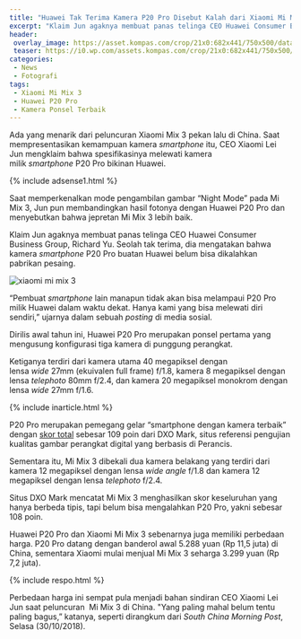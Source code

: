 ```yaml
---
title: "Huawei Tak Terima Kamera P20 Pro Disebut Kalah dari Xiaomi Mi Mix 3"
excerpt: "Klaim Jun agaknya membuat panas telinga CEO Huawei Consumer Business Group, Richard Yu. Dia mengatakan bahwa kamera smartphone P20 Pro buatan Huawei belum terkalahkan"
header:
 overlay_image: https://asset.kompas.com/crop/21x0:682x441/750x500/data/photo/2018/10/25/939615163.jpg
 teaser: https://i0.wp.com/assets.kompas.com/crop/21x0:682x441/750x500/data/photo/2018/10/25/939615163.jpg?320,170
categories:
 - News
 - Fotografi
tags:
 - Xiaomi Mi Mix 3
 - Huawei P20 Pro
 - Kamera Ponsel Terbaik
---
```

Ada yang menarik dari peluncuran Xiaomi Mix 3 pekan lalu di China. Saat mempresentasikan kemampuan kamera _smartphone_ itu, CEO Xiaomi Lei Jun mengklaim bahwa spesifikasinya melewati kamera milik _smartphone_ P20 Pro bikinan Huawei.

{% include adsense1.html %}

Saat memperkenalkan mode pengambilan gambar “Night Mode” pada Mi Mix 3, Jun pun membandingkan hasil fotonya dengan Huawei P20 Pro dan menyebutkan bahwa jepretan Mi Mix 3 lebih baik.

Klaim Jun agaknya membuat panas telinga CEO Huawei Consumer Business Group, Richard Yu. Seolah tak terima, dia mengatakan bahwa kamera _smartphone_ P20 Pro buatan Huawei belum bisa dikalahkan pabrikan pesaing.

![xiaomi mi mix 3](https://asset.kompas.com/crop/21x0:682x441/750x500/data/photo/2018/10/25/939615163.jpg)

“Pembuat _smartphone_ lain manapun tidak akan bisa melampaui P20 Pro milik Huawei dalam waktu dekat. Hanya kami yang bisa melewati diri sendiri,” ujarnya dalam sebuah _posting_ di media sosial.

Dirilis awal tahun ini, Huawei P20 Pro merupakan ponsel pertama yang mengusung konfigurasi tiga kamera di punggung perangkat.

Ketiganya terdiri dari kamera utama 40 megapiksel dengan lensa _wide_ 27mm (ekuivalen full frame) f/1.8, kamera 8 megapiksel dengan lensa _telephoto_ 80mm f/2.4, dan kamera 20 megapiksel monokrom dengan lensa _wide_ 27mm f/1.6.

{% include inarticle.html %}

P20 Pro merupakan pemegang gelar “smartphone dengan kamera terbaik” dengan [skor total](https://www.dxomark.com/huawei-p20-pro-camera-review-innovative-technologies-outstanding-results/) sebesar 109 poin dari DXO Mark, situs referensi pengujian kualitas gambar perangkat digital yang berbasis di Perancis.

Sementara itu, Mi Mix 3 dibekali dua kamera belakang yang terdiri dari kamera 12 megapiksel dengan lensa _wide angle_ f/1.8 dan kamera 12 megapiksel dengan lensa _telephoto_ f/2.4.

Situs DXO Mark mencatat Mi Mix 3 menghasilkan skor keseluruhan yang hanya berbeda tipis, tapi belum bisa mengalahkan P20 Pro, yakni sebesar 108 poin.

Huawei P20 Pro dan Xiaomi Mi Mix 3 sebenarnya juga memiliki perbedaan harga. P20 Pro datang dengan banderol awal 5.288 yuan (Rp 11,5 juta) di China, sementara Xiaomi mulai menjual Mi Mix 3 seharga 3.299 yuan (Rp 7,2 juta).

{% include respo.html %}

Perbedaan harga ini sempat pula menjadi bahan sindiran CEO Xiaomi Lei Jun saat peluncuran  Mi Mix 3 di China. "Yang paling mahal belum tentu paling bagus,” katanya, seperti dirangkum dari _South China Morning Post_, Selasa (30/10/2018).
